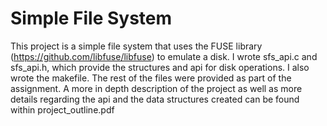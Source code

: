 # Simple File System
This project is a simple file system that uses the FUSE library (https://github.com/libfuse/libfuse) to emulate a disk. I wrote sfs_api.c and sfs_api.h, which provide the structures and api for disk operations. I also wrote the makefile. The rest of the files were provided as part of the assignment. A more in depth description of the project as well as more details regarding the api and the data structures created can be found within project_outline.pdf 
